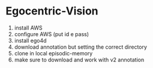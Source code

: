 # Egocentric-Vision

1. install AWS 
2. configure AWS (put id e pass)
3. install ego4d
4. download annotation but setting the correct directory
5. clone in local episodic-memory
6. make sure to download and work with v2 annotation